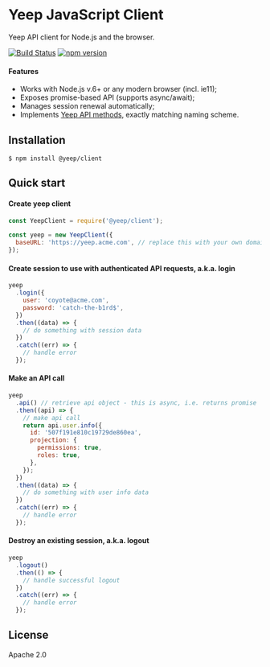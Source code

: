 # Yeep JavaScript Client

Yeep API client for Node.js and the browser.

[![Build Status](https://travis-ci.com/yeepio/js-client.svg?branch=master)](https://travis-ci.com/yeepio/js-client)
[![npm version](https://img.shields.io/npm/v/@yeep/client.svg?style=flat-square)](https://www.npmjs.com/package/@yeep/client)

#### Features

- Works with Node.js v.6+ or any modern browser (incl. ie11);
- Exposes promise-based API (supports async/await);
- Manages session renewal automatically;
- Implements [Yeep API methods](https://github.com/yeepio/yeep/blob/master/docs/index.md), exactly matching naming scheme.

## Installation

```
$ npm install @yeep/client
```

## Quick start

#### Create yeep client

```javascript
const YeepClient = require('@yeep/client');

const yeep = new YeepClient({
  baseURL: 'https://yeep.acme.com', // replace this with your own domain
});
```

#### Create session to use with authenticated API requests, a.k.a. login

```javascript
yeep
  .login({
    user: 'coyote@acme.com',
    password: 'catch-the-b1rd$',
  })
  .then((data) => {
    // do something with session data
  })
  .catch((err) => {
    // handle error
  });
```

#### Make an API call

```javascript
yeep
  .api() // retrieve api object - this is async, i.e. returns promise
  .then((api) => {
    // make api call
    return api.user.info({
      id: '507f191e810c19729de860ea',
      projection: {
        permissions: true,
        roles: true,
      },
    });
  })
  .then((data) => {
    // do something with user info data
  })
  .catch((err) => {
    // handle error
  });
```

#### Destroy an existing session, a.k.a. logout

```javascript
yeep
  .logout()
  .then(() => {
    // handle successful logout
  })
  .catch((err) => {
    // handle error
  });
```

## License

Apache 2.0
